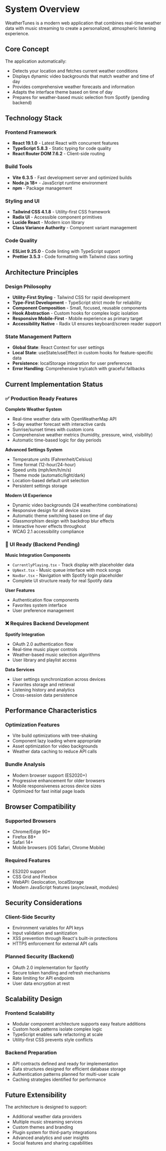 # System Overview

WeatherTunes is a modern web application that combines real-time weather data with music streaming to create a personalized, atmospheric listening experience.

## Core Concept

The application automatically:
- Detects your location and fetches current weather conditions
- Displays dynamic video backgrounds that match weather and time of day
- Provides comprehensive weather forecasts and information
- Adapts the interface theme based on time of day
- Prepares for weather-based music selection from Spotify (pending backend)

## Technology Stack

### Frontend Framework
- **React 19.1.0** - Latest React with concurrent features
- **TypeScript 5.8.3** - Static typing for code quality
- **React Router DOM 7.6.2** - Client-side routing

### Build Tools
- **Vite 6.3.5** - Fast development server and optimized builds
- **Node.js 18+** - JavaScript runtime environment
- **npm** - Package management

### Styling and UI
- **Tailwind CSS 4.1.8** - Utility-first CSS framework
- **Radix UI** - Accessible component primitives
- **Lucide React** - Modern icon library
- **Class Variance Authority** - Component variant management

### Code Quality
- **ESLint 9.25.0** - Code linting with TypeScript support
- **Prettier 3.5.3** - Code formatting with Tailwind class sorting

## Architecture Principles

### Design Philosophy
- **Utility-First Styling** - Tailwind CSS for rapid development
- **Type-First Development** - TypeScript strict mode for reliability
- **Component Composition** - Small, focused, reusable components
- **Hook Abstraction** - Custom hooks for complex logic isolation
- **Responsive Mobile-First** - Mobile experience as primary target
- **Accessibility Native** - Radix UI ensures keyboard/screen reader support

### State Management Pattern
- **Global State**: React Context for user settings
- **Local State**: useState/useEffect in custom hooks for feature-specific data
- **Persistence**: localStorage integration for user preferences
- **Error Handling**: Comprehensive try/catch with graceful fallbacks

## Current Implementation Status

### ✅ Production Ready Features

**Complete Weather System**
- Real-time weather data with OpenWeatherMap API
- 5-day weather forecast with interactive cards
- Sunrise/sunset times with custom icons
- Comprehensive weather metrics (humidity, pressure, wind, visibility)
- Automatic time-based logic for day periods

**Advanced Settings System**
- Temperature units (Fahrenheit/Celsius)
- Time format (12-hour/24-hour)
- Speed units (mph/km/h/m/s)
- Theme mode (automatic/light/dark)
- Location-based default unit selection
- Persistent settings storage

**Modern UI Experience**
- Dynamic video backgrounds (24 weather/time combinations)
- Responsive design for all device sizes
- Automatic theme switching based on time of day
- Glassmorphism design with backdrop blur effects
- Interactive hover effects throughout
- WCAG 2.1 accessibility compliance

### 🔄 UI Ready (Backend Pending)

**Music Integration Components**
- `CurrentlyPlaying.tsx` - Track display with placeholder data
- `UpNext.tsx` - Music queue interface with mock songs
- `NavBar.tsx` - Navigation with Spotify login placeholder
- Complete UI structure ready for real Spotify data

**User Features**
- Authentication flow components
- Favorites system interface
- User preference management

### ❌ Requires Backend Development

**Spotify Integration**
- OAuth 2.0 authentication flow
- Real-time music player controls
- Weather-based music selection algorithms
- User library and playlist access

**Data Services**
- User settings synchronization across devices
- Favorites storage and retrieval
- Listening history and analytics
- Cross-session data persistence

## Performance Characteristics

### Optimization Features
- Vite build optimizations with tree-shaking
- Component lazy loading where appropriate
- Asset optimization for video backgrounds
- Weather data caching to reduce API calls

### Bundle Analysis
- Modern browser support (ES2020+)
- Progressive enhancement for older browsers
- Mobile responsiveness across device sizes
- Optimized for fast initial page loads

## Browser Compatibility

### Supported Browsers
- Chrome/Edge 90+
- Firefox 88+
- Safari 14+
- Mobile browsers (iOS Safari, Chrome Mobile)

### Required Features
- ES2020 support
- CSS Grid and Flexbox
- WebAPI: Geolocation, localStorage
- Modern JavaScript features (async/await, modules)

## Security Considerations

### Client-Side Security
- Environment variables for API keys
- Input validation and sanitization
- XSS prevention through React's built-in protections
- HTTPS enforcement for external API calls

### Planned Security (Backend)
- OAuth 2.0 implementation for Spotify
- Secure token handling and refresh mechanisms
- Rate limiting for API endpoints
- User data encryption at rest

## Scalability Design

### Frontend Scalability
- Modular component architecture supports easy feature additions
- Custom hook patterns isolate complex logic
- TypeScript enables safe refactoring at scale
- Utility-first CSS prevents style conflicts

### Backend Preparation
- API contracts defined and ready for implementation
- Data structures designed for efficient database storage
- Authentication patterns planned for multi-user scale
- Caching strategies identified for performance

## Future Extensibility

The architecture is designed to support:
- Additional weather data providers
- Multiple music streaming services
- Custom themes and branding
- Plugin system for third-party integrations
- Advanced analytics and user insights
- Social features and sharing capabilities
